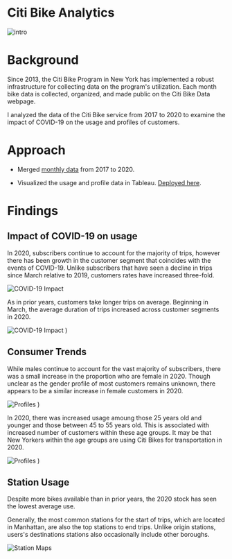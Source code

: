 # Citi Bike Analytics

![intro](Images/citi-bike-station-bikes.jpg)

# Background

Since 2013, the Citi Bike Program in New York has implemented a robust infrastructure for collecting data on the program's utilization. Each month bike data is collected, organized, and made public on the Citi Bike Data webpage.

I analyzed the data of the Citi Bike service from 2017 to 2020 to examine the impact of COVID-19 on the usage and profiles of customers.

# Approach

* Merged [monthly data](https://www.citibikenyc.com/system-data) from 2017 to 2020. 

* Visualized the usage and profile data in Tableau. [Deployed here](https://public.tableau.com/profile/megan.mcglashan#!/vizhome/CitiBikeAnalysis_16029550768170/Covid-19ImpactonUsage).

# Findings 

## Impact of COVID-19 on usage

In 2020, subscribers continue to account for the  majority of trips, however there has been growth in the customer segment that coincides with the events of COVID-19.  Unlike subscribers that have seen a decline in trips since March relative to 2019,  customers rates have increased three-fold. 

![COVID-19 Impact](Images/Story_1_Slide_1.JPG)

As in prior years, customers take longer trips on average. Beginning in March, the average duration of trips increased across customer segments in 2020. 

![COVID-19 Impact](Images/Story_1_slide_2.JPG)
)

## Consumer Trends

While males continue to account for the vast majority of subscribers, there was a small increase in the proportion who are female in 2020.  Though unclear as the gender profile of  most customers remains unknown, there appears to be a similar increase in female customers in 2020. 

![Profiles](Images/Story_2_Slide_1.JPG)
)

In 2020, there was increased usage amoung those 25 years old and younger and those between 45 to 55 years old. This is  associated with  increased number of  customers within these age groups. It may be that New Yorkers within the age groups are using Citi Bikes for transportation in 2020. 

![Profiles](Images/Story_2_Slide_2.JPG)
)

## Station Usage

Despite more bikes available than in prior years, the 2020 stock has seen the lowest average use. 

Generally, the most common stations for the start of trips, which are located in Manhattan, are also the top stations to end trips. Unlike origin stations, users's destinations stations also occasionally include other boroughs.  


![Station Maps](Images/Station_dashboard.JPG)
